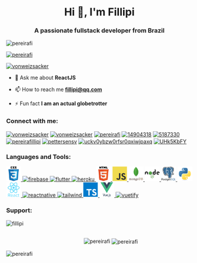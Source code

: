 <h1 align="center">Hi 👋, I'm Fillipi</h1>
<h3 align="center">A passionate fullstack developer from Brazil</h3>

<p align="left"> <img src="https://komarev.com/ghpvc/?username=pereirafi&label=Profile%20views&color=0e75b6&style=flat" alt="pereirafi" /> </p>

<p align="left"> <a href="https://github.com/ryo-ma/github-profile-trophy"><img src="https://github-profile-trophy.vercel.app/?username=pereirafi" alt="pereirafi" /></a> </p>

<p align="left"> <a href="https://twitter.com/vonweizsacker" target="blank"><img src="https://img.shields.io/twitter/follow/vonweizsacker?logo=twitter&style=for-the-badge" alt="vonweizsacker" /></a> </p>

- 💬 Ask me about **ReactJS**

- 📫 How to reach me **fillipi@qq.com**

- ⚡ Fun fact **I am an actual globetrotter**

<h3 align="left">Connect with me:</h3>
<p align="left">
<a href="https://codepen.io/vonweizsacker" target="blank"><img align="center" src="https://cdn.jsdelivr.net/npm/simple-icons@3.0.1/icons/codepen.svg" alt="vonweizsacker" height="30" width="40" /></a>
<a href="https://twitter.com/vonweizsacker" target="blank"><img align="center" src="https://cdn.jsdelivr.net/npm/simple-icons@3.0.1/icons/twitter.svg" alt="vonweizsacker" height="30" width="40" /></a>
<a href="https://linkedin.com/in/pereirafi" target="blank"><img align="center" src="https://cdn.jsdelivr.net/npm/simple-icons@3.0.1/icons/linkedin.svg" alt="pereirafi" height="30" width="40" /></a>
<a href="https://stackoverflow.com/users/14904318" target="blank"><img align="center" src="https://cdn.jsdelivr.net/npm/simple-icons@3.0.1/icons/stackoverflow.svg" alt="14904318" height="30" width="40" /></a>
<a href="https://kaggle.com/5187330" target="blank"><img align="center" src="https://cdn.jsdelivr.net/npm/simple-icons@3.0.1/icons/kaggle.svg" alt="5187330" height="30" width="40" /></a>
<a href="https://fb.com/pereirafillipi" target="blank"><img align="center" src="https://cdn.jsdelivr.net/npm/simple-icons@3.0.1/icons/facebook.svg" alt="pereirafillipi" height="30" width="40" /></a>
<a href="https://instagram.com/pettersensv" target="blank"><img align="center" src="https://cdn.jsdelivr.net/npm/simple-icons@3.0.1/icons/instagram.svg" alt="pettersensv" height="30" width="40" /></a>
<a href="https://www.youtube.com/c/uckv0ybzw0rfsr0qxiwjpaxq" target="blank"><img align="center" src="https://cdn.jsdelivr.net/npm/simple-icons@3.0.1/icons/youtube.svg" alt="uckv0ybzw0rfsr0qxiwjpaxq" height="30" width="40" /></a>
<a href="https://discord.gg/UHk5KbFY" target="blank"><img align="center" src="https://cdn.jsdelivr.net/npm/simple-icons@3.0.1/icons/discord.svg" alt="UHk5KbFY" height="30" width="40" /></a>
</p>

<h3 align="left">Languages and Tools:</h3>
<p align="left"> <a href="https://www.w3schools.com/css/" target="_blank"> <img src="https://raw.githubusercontent.com/devicons/devicon/master/icons/css3/css3-original-wordmark.svg" alt="css3" width="40" height="40"/> </a> <a href="https://firebase.google.com/" target="_blank"> <img src="https://www.vectorlogo.zone/logos/firebase/firebase-icon.svg" alt="firebase" width="40" height="40"/> </a> <a href="https://flutter.dev" target="_blank"> <img src="https://www.vectorlogo.zone/logos/flutterio/flutterio-icon.svg" alt="flutter" width="40" height="40"/> </a> <a href="https://heroku.com" target="_blank"> <img src="https://www.vectorlogo.zone/logos/heroku/heroku-icon.svg" alt="heroku" width="40" height="40"/> </a> <a href="https://www.w3.org/html/" target="_blank"> <img src="https://raw.githubusercontent.com/devicons/devicon/master/icons/html5/html5-original-wordmark.svg" alt="html5" width="40" height="40"/> </a> <a href="https://developer.mozilla.org/en-US/docs/Web/JavaScript" target="_blank"> <img src="https://raw.githubusercontent.com/devicons/devicon/master/icons/javascript/javascript-original.svg" alt="javascript" width="40" height="40"/> </a> <a href="https://www.mongodb.com/" target="_blank"> <img src="https://raw.githubusercontent.com/devicons/devicon/master/icons/mongodb/mongodb-original-wordmark.svg" alt="mongodb" width="40" height="40"/> </a> <a href="https://nodejs.org" target="_blank"> <img src="https://raw.githubusercontent.com/devicons/devicon/master/icons/nodejs/nodejs-original-wordmark.svg" alt="nodejs" width="40" height="40"/> </a> <a href="https://www.postgresql.org" target="_blank"> <img src="https://raw.githubusercontent.com/devicons/devicon/master/icons/postgresql/postgresql-original-wordmark.svg" alt="postgresql" width="40" height="40"/> </a> <a href="https://www.python.org" target="_blank"> <img src="https://raw.githubusercontent.com/devicons/devicon/master/icons/python/python-original.svg" alt="python" width="40" height="40"/> </a> <a href="https://reactjs.org/" target="_blank"> <img src="https://raw.githubusercontent.com/devicons/devicon/master/icons/react/react-original-wordmark.svg" alt="react" width="40" height="40"/> </a> <a href="https://reactnative.dev/" target="_blank"> <img src="https://reactnative.dev/img/header_logo.svg" alt="reactnative" width="40" height="40"/> </a> <a href="https://tailwindcss.com/" target="_blank"> <img src="https://www.vectorlogo.zone/logos/tailwindcss/tailwindcss-icon.svg" alt="tailwind" width="40" height="40"/> </a> <a href="https://www.typescriptlang.org/" target="_blank"> <img src="https://raw.githubusercontent.com/devicons/devicon/master/icons/typescript/typescript-original.svg" alt="typescript" width="40" height="40"/> </a> <a href="https://vuejs.org/" target="_blank"> <img src="https://raw.githubusercontent.com/devicons/devicon/master/icons/vuejs/vuejs-original-wordmark.svg" alt="vuejs" width="40" height="40"/> </a> <a href="https://vuetifyjs.com/en/" target="_blank"> <img src="https://bestofjs.org/logos/vuetify.svg" alt="vuetify" width="40" height="40"/> </a> </p>

<h3 align="left">Support:</h3>
<p><a href="https://www.buymeacoffee.com/fillipi"> <img align="left" src="https://cdn.buymeacoffee.com/buttons/v2/default-yellow.png" height="50" width="210" alt="fillipi" /></a></p><br><br>

<p><img align="left" src="https://github-readme-stats.vercel.app/api/top-langs?username=pereirafi&show_icons=true&locale=en&layout=compact" alt="pereirafi" /></p>

<p>&nbsp;<img align="center" src="https://github-readme-stats.vercel.app/api?username=pereirafi&show_icons=true&locale=en" alt="pereirafi" /></p>

<p><img align="center" src="https://github-readme-streak-stats.herokuapp.com/?user=pereirafi&" alt="pereirafi" /></p>
